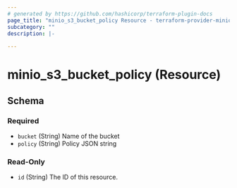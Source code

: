 ```yaml
---
# generated by https://github.com/hashicorp/terraform-plugin-docs
page_title: "minio_s3_bucket_policy Resource - terraform-provider-minio"
subcategory: ""
description: |-
  
---
```


# minio_s3_bucket_policy (Resource)





<!-- schema generated by tfplugindocs -->
## Schema

### Required

- `bucket` (String) Name of the bucket
- `policy` (String) Policy JSON string

### Read-Only

- `id` (String) The ID of this resource.
